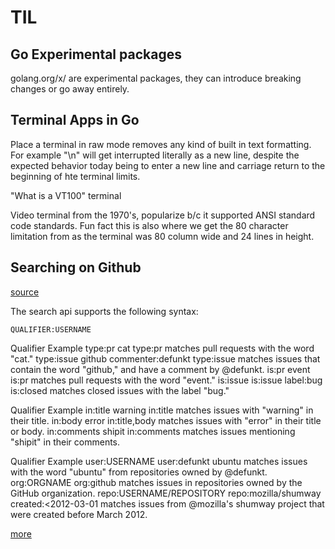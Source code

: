 # TIL

## Go Experimental packages

golang.org/x/<foo> are experimental packages, they can introduce breaking changes or go away entirely. 

## Terminal Apps in Go

Place a terminal in raw mode removes any kind of built in text formatting. For example "\n" will get interrupted literally as a new line, despite the expected behavior today being to enter a new line and carriage return to the beginning of hte terminal limits.

"What is a VT100" terminal

Video terminal from the 1970's, popularize b/c it supported ANSI standard code standards. Fun fact this is also where we get the 80 character limitation from as the terminal was 80 column wide and 24 lines in height.



## Searching on Github

[source](https://docs.github.com/en/search-github/getting-started-with-searching-on-github/understanding-the-search-syntax)

The search api supports the following syntax:

`QUALIFIER:USERNAME`


Qualifier	Example
type:pr	cat type:pr matches pull requests with the word "cat."
type:issue	github commenter:defunkt type:issue matches issues that contain the word "github," and have a comment by @defunkt.
is:pr	event is:pr matches pull requests with the word "event."
is:issue	is:issue label:bug is:closed matches closed issues with the label "bug."

Qualifier	Example
in:title	warning in:title matches issues with "warning" in their title.
in:body	error in:title,body matches issues with "error" in their title or body.
in:comments	shipit in:comments matches issues mentioning "shipit" in their comments.


Qualifier	Example
user:USERNAME	user:defunkt ubuntu matches issues with the word "ubuntu" from repositories owned by @defunkt.
org:ORGNAME	org:github matches issues in repositories owned by the GitHub organization.
repo:USERNAME/REPOSITORY	repo:mozilla/shumway created:<2012-03-01 matches issues from @mozilla's shumway project that were created before March 2012.

[more](https://docs.github.com/en/search-github/searching-on-github/searching-issues-and-pull-requests)